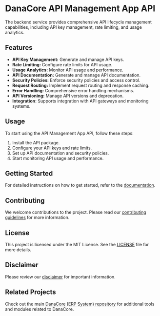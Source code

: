 # DanaCore API Management App API

The backend service provides comprehensive API lifecycle management capabilities, including API key management, rate limiting, and usage analytics.

## Features

- **API Key Management:** Generate and manage API keys.
- **Rate Limiting:** Configure rate limits for API usage.
- **Usage Analytics:** Monitor API usage and performance.
- **API Documentation:** Generate and manage API documentation.
- **Security Policies:** Enforce security policies and access control.
- **Request Routing:** Implement request routing and response caching.
- **Error Handling:** Comprehensive error handling mechanisms.
- **API Versioning:** Manage API versions and deprecation.
- **Integration:** Supports integration with API gateways and monitoring systems.

## Usage

To start using the API Management App API, follow these steps:
1. Install the API package.
2. Configure your API keys and rate limits.
3. Set up API documentation and security policies.
4. Start monitoring API usage and performance.

## Getting Started

For detailed instructions on how to get started, refer to the [documentation](https://github.com/navedrasul/danacore-api-management-api).

## Contributing

We welcome contributions to the project. Please read our [contributing guidelines](https://github.com/navedrasul/danacore-api-management-api/blob/main/CONTRIBUTING.md) for more information.

## License

This project is licensed under the MIT License. See the [LICENSE](https://github.com/navedrasul/danacore-api-management-api/blob/main/LICENSE) file for more details.

## Disclaimer

Please review our [disclaimer](https://github.com/navedrasul/danacore-api-management-api/blob/main/DISCLAIMER.md) for important information.

## Related Projects

Check out the main [DanaCore (ERP System) repository](https://github.com/navedrasul/DanaCore) for additional tools and modules related to DanaCore.
